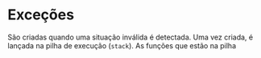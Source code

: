 # Exceções
São criadas quando uma situação inválida é detectada. Uma vez criada, é lançada na pilha de execução (`stack`).
As funções que estão na pilha
<!--stackedit_data:
eyJoaXN0b3J5IjpbLTEzNzM3ODY5OTRdfQ==
-->